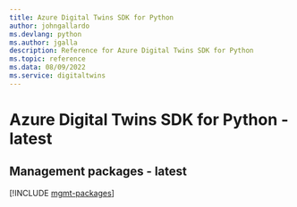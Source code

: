 ```yaml
---
title: Azure Digital Twins SDK for Python
author: johngallardo
ms.devlang: python
ms.author: jgalla
description: Reference for Azure Digital Twins SDK for Python
ms.topic: reference
ms.data: 08/09/2022
ms.service: digitaltwins
---
```

# Azure Digital Twins SDK for Python - latest

## Management packages - latest
[!INCLUDE [mgmt-packages](digital-twins-mgmt-index.md)]